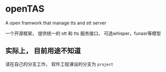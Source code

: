 # openTAS
A open framwork that manage tts and stt server

一个开源框架， 提供统一的 stt 和 tts 服务接口， 可选whisper，funasr等模型

## 实际上， 目前用途不知道

请在自己的分支工作， 软件工程课设的分支为 `project`
